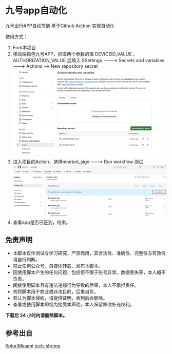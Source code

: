 # 九号app自动化
九号出行APP自动签到
基于Github Acttion 实现自动化

使用方式：
1. Fork本项目
2. 移动端抓包九号APP，抓取两个参数的值 DEVICEID_VALUE 、AUTHORIZATION_VALUE 后填入 SSettings ----> Secrets and variables ---> Actions --> New repository secret
![alt text](<CleanShot 2025-02-21 at 10.46.02@2x.png>)
3. 进入项目的Action，选择ninebot_sign ---> Run workflow 测试
![alt text](<CleanShot 2025-02-21 at 10.56.25@2x.png>)
4. 查看app是否已签到，结束。


## 免责声明

- 本脚本仅作测试与学习研究，严禁商用，其合法性、准确性、完整性与有效性请自行判断。
- 禁止任何公众号、自媒体转载、发布本脚本。
- 因使用脚本产生的任何问题，包括但不限于账号异常、数据丢失等，本人概不负责。
- 间接使用脚本且有违法违规行为导致的后果，本人不承担责任。
- 勿将脚本用于商业或非法目的，后果自负。
- 若认为脚本侵权，请提供证明，收到后会删除。
- 查看或使用脚本即视为接受本声明，本人保留修改补充权利。

**下载后 24 小时内请删除脚本。**


## 参考出自

[KotoriMinami](https://github.com/KotoriMinami/qinglong-sign)
[tech-shrimp](https://github.com/tech-shrimp/GithubActionSample)
